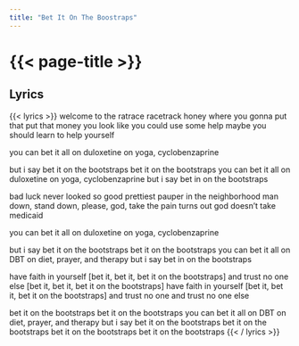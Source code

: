 ```yaml
---
title: "Bet It On The Boostraps"
---
```

# {{< page-title >}}

## Lyrics
{{< lyrics >}}
welcome to the ratrace racetrack honey
where you gonna put that put that money
you look like you could use some help
maybe you should learn to help yourself

you can bet it all on duloxetine
on yoga, cyclobenzaprine

but i say bet it on the bootstraps
bet it on the bootstraps
you can bet it all on duloxetine
on yoga, cyclobenzaprine
but i say bet in on the bootstraps

bad luck never looked so good
prettiest pauper in the neighborhood
man down, stand down, please, god, take the pain
turns out god doesn’t take medicaid

you can bet it all on duloxetine
on yoga, cyclobenzaprine

but i say bet it on the bootstraps
bet it on the bootstraps
you can bet it all on DBT
on diet, prayer, and therapy
but i say bet in on the bootstraps

have faith in yourself
[bet it, bet it, bet it on the bootstraps]
and trust no one else
[bet it, bet it, bet it on the bootstraps]
have faith in yourself
[bet it, bet it, bet it on the bootstraps]
and trust no one
and trust no one else

bet it on the bootstraps
bet it on the bootstraps
you can bet it all on DBT
on diet, prayer, and therapy
but i say bet it on the bootstraps
bet it on the bootstraps
bet it on the bootstraps
bet it on the bootstraps
{{< / lyrics >}}
